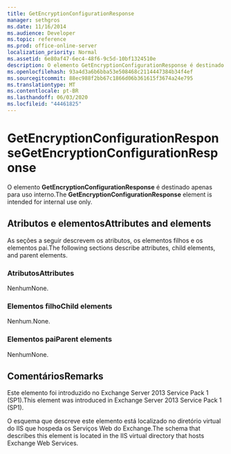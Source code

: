 ```yaml
---
title: GetEncryptionConfigurationResponse
manager: sethgros
ms.date: 11/16/2014
ms.audience: Developer
ms.topic: reference
ms.prod: office-online-server
localization_priority: Normal
ms.assetid: 6e80af47-6ec4-48f6-9c5d-10bf1324510e
description: O elemento GetEncryptionConfigurationResponse é destinado apenas para uso interno.
ms.openlocfilehash: 93a4d3a6b6bba53e508468c2114447384b34f4ef
ms.sourcegitcommit: 88ec988f2bb67c1866d06b361615f3674a24e795
ms.translationtype: MT
ms.contentlocale: pt-BR
ms.lasthandoff: 06/03/2020
ms.locfileid: "44461825"
---
```

# <a name="getencryptionconfigurationresponse"></a><span data-ttu-id="c031e-103">GetEncryptionConfigurationResponse</span><span class="sxs-lookup"><span data-stu-id="c031e-103">GetEncryptionConfigurationResponse</span></span>

<span data-ttu-id="c031e-104">O elemento **GetEncryptionConfigurationResponse** é destinado apenas para uso interno.</span><span class="sxs-lookup"><span data-stu-id="c031e-104">The **GetEncryptionConfigurationResponse** element is intended for internal use only.</span></span> 

## <a name="attributes-and-elements"></a><span data-ttu-id="c031e-105">Atributos e elementos</span><span class="sxs-lookup"><span data-stu-id="c031e-105">Attributes and elements</span></span>

<span data-ttu-id="c031e-106">As seções a seguir descrevem os atributos, os elementos filhos e os elementos pai.</span><span class="sxs-lookup"><span data-stu-id="c031e-106">The following sections describe attributes, child elements, and parent elements.</span></span>
  
### <a name="attributes"></a><span data-ttu-id="c031e-107">Atributos</span><span class="sxs-lookup"><span data-stu-id="c031e-107">Attributes</span></span>

<span data-ttu-id="c031e-108">Nenhum</span><span class="sxs-lookup"><span data-stu-id="c031e-108">None.</span></span>
  
### <a name="child-elements"></a><span data-ttu-id="c031e-109">Elementos filho</span><span class="sxs-lookup"><span data-stu-id="c031e-109">Child elements</span></span>

<span data-ttu-id="c031e-110">Nenhum.</span><span class="sxs-lookup"><span data-stu-id="c031e-110">None.</span></span>
  
### <a name="parent-elements"></a><span data-ttu-id="c031e-111">Elementos pai</span><span class="sxs-lookup"><span data-stu-id="c031e-111">Parent elements</span></span>

<span data-ttu-id="c031e-112">Nenhum</span><span class="sxs-lookup"><span data-stu-id="c031e-112">None.</span></span>
  
## <a name="remarks"></a><span data-ttu-id="c031e-113">Comentários</span><span class="sxs-lookup"><span data-stu-id="c031e-113">Remarks</span></span>

<span data-ttu-id="c031e-114">Este elemento foi introduzido no Exchange Server 2013 Service Pack 1 (SP1).</span><span class="sxs-lookup"><span data-stu-id="c031e-114">This element was introduced in Exchange Server 2013 Service Pack 1 (SP1).</span></span>
  
<span data-ttu-id="c031e-115">O esquema que descreve este elemento está localizado no diretório virtual do IIS que hospeda os Serviços Web do Exchange.</span><span class="sxs-lookup"><span data-stu-id="c031e-115">The schema that describes this element is located in the IIS virtual directory that hosts Exchange Web Services.</span></span>
  

